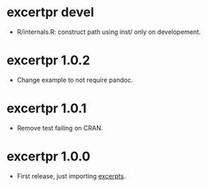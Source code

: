 # excertpr devel

* R/internals.R: construct path using inst/ only on developement.

# excertpr 1.0.2

* Change example to not require pandoc.

# excertpr 1.0.1

* Remove test failing on CRAN.

# excertpr 1.0.0

* First release, just importing [excerpts](https://github.com/fvafrCU/excerpts).
